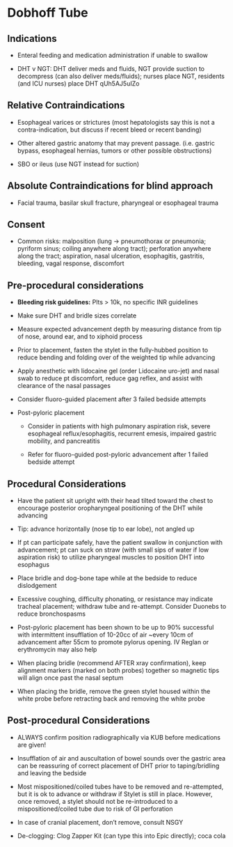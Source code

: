 # Dobhoff Tube

## Indications

- Enteral feeding and medication administration if unable to swallow

- DHT v NGT: DHT deliver meds and fluids, NGT provide suction to
    decompress (can also deliver meds/fluids); nurses place NGT,
    residents (and ICU nurses) place DHT qUh5AJ5uIZo

## Relative Contraindications

- Esophageal varices or strictures (most hepatologists say this is not
    a contra-indication, but discuss if recent bleed or recent banding)

- Other altered gastric anatomy that may prevent passage. (i.e.
    gastric bypass, esophageal hernias, tumors or other possible
    obstructions)

- SBO or ileus (use NGT instead for suction)

## Absolute Contraindications for blind approach

- Facial trauma, basilar skull fracture, pharyngeal or esophageal
    trauma

## Consent

- Common risks: malposition (lung -\> pneumothorax or pneumonia;
    pyriform sinus; coiling anywhere along tract); perforation anywhere
    along the tract; aspiration, nasal ulceration, esophagitis,
    gastritis, bleeding, vagal response, discomfort

## Pre-procedural considerations

- **Bleeding risk guidelines:** Plts \> 10k, no specific INR
    guidelines

- Make sure DHT and bridle sizes correlate

- Measure expected advancement depth by measuring distance from tip of
    nose, around ear, and to xiphoid process

- Prior to placement, fasten the stylet in the fully-hubbed position
    to reduce bending and folding over of the weighted tip while
    advancing

- Apply anesthetic with lidocaine gel (order Lidocaine uro-jet) and
    nasal swab to reduce pt discomfort, reduce gag reflex, and assist
    with clearance of the nasal passages

- Consider fluoro-guided placement after 3 failed bedside attempts

- Post-pyloric placement

    - Consider in patients with high pulmonary aspiration risk, severe
        esophageal reflux/esophagitis, recurrent emesis, impaired gastric
        mobility, and pancreatitis

    - Refer for fluoro-guided post-pyloric advancement after 1 failed
        bedside attempt

## Procedural Considerations

- Have the patient sit upright with their head tilted toward the chest
    to encourage posterior oropharyngeal positioning of the DHT while
    advancing

- Tip: advance horizontally (nose tip to ear lobe), not angled up

- If pt can participate safely, have the patient swallow in
    conjunction with advancement; pt can suck on straw (with small sips
    of water if low aspiration risk) to utilize pharyngeal muscles to
    position DHT into esophagus

- Place bridle and dog-bone tape while at the bedside to reduce
    dislodgement

- Excessive coughing, difficulty phonating, or resistance may indicate
    tracheal placement; withdraw tube and re-attempt. Consider Duonebs
    to reduce bronchospasms

- Post-pyloric placement has been shown to be up to 90% successful
    with intermittent insufflation of 10-20cc of air \~every 10cm of
    advancement after 55cm to promote pylorus opening. IV Reglan or
    erythromycin may also help

- When placing bridle (recommend AFTER xray confirmation), keep
    alignment markers (marked on both probes) together so magnetic tips
    will align once past the nasal septum

- When placing the bridle, remove the green stylet housed within the
    white probe before retracting back and removing the white probe

## Post-procedural Considerations

- ALWAYS confirm position radiographically via KUB before medications
    are given!

- Insufflation of air and auscultation of bowel sounds over the
    gastric area can be reassuring of correct placement of DHT prior to
    taping/bridling and leaving the bedside

- Most mispositioned/coiled tubes have to be removed and re-attempted,
    but it is ok to advance or withdraw if Stylet is still in place.
    However, once removed, a stylet should not be re-introduced to a
    mispositioned/coiled tube due to risk of GI perforation

- In case of cranial placement, don’t remove, consult NSGY

- De-clogging: Clog Zapper Kit (can type this into Epic directly);
    coca cola
